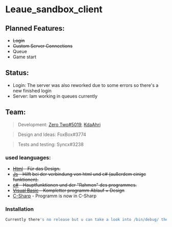 
# Leaue_sandbox_client

## Planned Features:
  - ~~Login~~
  - ~~Custom Server Connections~~
  - Queue
  - Game start

## Status:
  - Login: The server was also reworked due to some errors so there's a new finished login
  - Server: Iam working in queues currently
  


## Team:
> Development:
> [Zero Two#5019](https://discord.gg/yxh7wpR),
> [KdaAhri](https://twitter.com/kdaahri)

> Design and Ideas:
> FoxBox#3774

> Tests and testing:
> Syncx#3238

### used leanguages:

* ~~[Html](https://de.wikipedia.org/wiki/Hypertext_Markup_Language) - Für das Design.~~
* ~~[Js](https://de.wikipedia.org/wiki/JavaScript) - Hilft bei der verbindung von html und c# (außerdem einige funktionen).~~
* ~~[c#](https://de.wikipedia.org/wiki/C-Sharp) - Hauptfunktionen und der "Rahmen" des programmes.~~
* ~~[Visual Basic](https://de.wikipedia.org/wiki/Visual_Basic) - Kompletter programm Ablauf + Design~~
* [C-Sharp](https://de.wikipedia.org/wiki/C-Sharp) - Programm is now in C-Sharp
### Installation

```sh
Currently there's no release but u can take a look into /bin/debug/ there should be an .exe file
```

